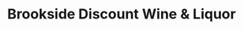 ---
title: "Brookside Discount Wine & Liquor"
url: /bridgeport/brookside-discount-wine-und-liquor/
shop: Spirituosen
---